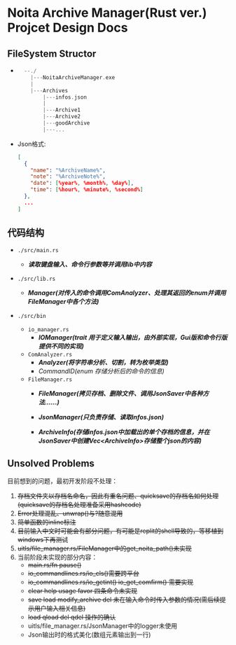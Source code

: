 # Noita Archive Manager(Rust ver.) Projcet Design Docs

## FileSystem Structor

- ```cpp
    --./
      |---NoitaArchiveManager.exe
      |
      |---Archives
          |---infos.json
          |
          |---Archive1
          |---Archive2
          |---goodArchive
          |---...
    ```

- Json格式:

    ```json
    [
      {
        "name": "%ArchiveName%",
        "note": "%ArchiveNote%",
        "date": [%year%, %month%, %day%],
        "time": [%hour%, %minute%, %second%]
      },
      ...
    ]
    ```

## 代码结构

- `./src/main.rs`
  - **_读取键盘输入、命令行参数等并调用lib中内容_**

- `./src/lib.rs`
  - **_Manager(对传入的命令调用ComAnalyzer、处理其返回的enum并调用FileManager中各个方法)_**

- `./src/bin`
  - `io_manager.rs`
    - **_IOManager(trait 用于定义输入输出，由外部实现，Gui版和命令行版提供不同的实现)_**
  - `ComAnalyzer.rs`
    - **_Analyzer(将字符串分析、切割，转为枚举类型)_**
    - _CommandID(enum 存储分析后的命令的信息)_
  - `FileManager.rs`
    - **_FileManager(拷贝存档、删除文件、调用JsonSaver中各种方法……)_**
    - **_JsonManager(只负责存储、读取infos.json)_**

    - **_ArchiveInfo(存储infos.json中加载出的单个存档的信息，并在JsonSaver中创建Vec\<ArchiveInfo\>存储整个json的内容)_**

## Unsolved Problems

  目前想到的问题，最初开发阶段不处理：
  
  1. ~~存档文件夹以存档名命名，因此有重名问题、quicksave的存档名如何处理(quicksave的存档名处理准备采用hashcode)~~
  2. ~~Error处理混乱、unwrap()与?随意混用~~
  3. ~~简单函数的inline标注~~
  4. ~~目前输入中文时可能会有部分问题，有可能是replit的shell导致的，等移植到windows下再测试~~
  5. ~~uitls/file_manager.rs/FileManager中的get_noita_path()未实现~~
  6. 当前阶段未实现的部分内容：
     - ~~main.rs/fn pause()~~
     - ~~io_commandlines.rs/io_cls()需要跨平台~~
     - ~~io_commandlines.rs/io_getint() io_get_comfirm() 需要实现~~
     - ~~clear help usage favor 四条命令未实现~~
     - ~~save load modify_archive del 未在输入命令时传入参数的情况(需后续提示用户输入相关信息)~~
     - ~~load qload del qdel 操作的确认~~
     - uitls/file_manager.rs/JsonManager中的logger未使用
     - Json输出时的格式美化(数组元素输出到一行)
